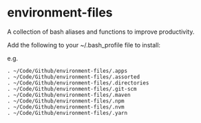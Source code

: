 # environment-files

A collection of bash aliases and functions to improve productivity.

Add the following to your ~/.bash_profile file to install:

e.g.

```shell
. ~/Code/Github/environment-files/.apps
. ~/Code/Github/environment-files/.assorted
. ~/Code/Github/environment-files/.directories
. ~/Code/Github/environment-files/.git-scm
. ~/Code/Github/environment-files/.maven
. ~/Code/Github/environment-files/.npm
. ~/Code/Github/environment-files/.nvm
. ~/Code/Github/environment-files/.yarn
```
